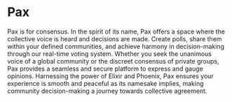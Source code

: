 # Pax

Pax is for consensus. In the spirit of its name, Pax offers a space where the
collective voice is heard and decisions are made. Create polls, share them
within your defined communities, and achieve harmony in decision-making
through our real-time voting system. Whether you seek the unanimous voice of
a global community or the discreet consensus of private groups, Pax provides
a seamless and secure platform to express and gauge opinions. Harnessing the
power of Elixir and Phoenix, Pax ensures your experience is smooth and
peaceful as its namesake implies, making community decision-making a journey
towards collective agreement.
